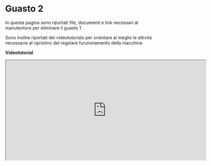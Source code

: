 # Guasto 2
In questa pagina sono riportati file, documenti e link necessari al manutentore per eliminare il guasto 1

Sono inoltre riportati dei videotutorials per orientare al meglio le attività necessarie al ripristino del regolare funzionamento della macchina

**Videotutorial**
<html lang="it"> 
<body>
    <div class="container">
         <!-- finestra popup 3 -->
        <a href="#x" class="overlay" id="win3"></a>
        <div class="popup">
            <div class="video">
         <!-- il link you tube deve essere selezionato dal link di rete lasciando la cartella embed -->
		    <iframe width="640" height="320" src="https://youtube.com/embed/zs5_UVYywkw" ></iframe>
            </div>
            <a class="close" title="Chiudere" href="modal.html" onclick = "modal.html(); return false;"></a>
        </div>
    </div>
</body>
</html>



